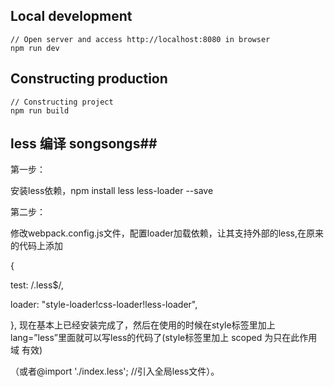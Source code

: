 

## Local development ##

	// Open server and access http://localhost:8080 in browser
	npm run dev

## Constructing production ##

	// Constructing project
	npm run build
##  less 编译  songsongs##

第一步：

安装less依赖，npm install less less-loader --save

第二步：

修改webpack.config.js文件，配置loader加载依赖，让其支持外部的less,在原来的代码上添加

{

test: /\.less$/,

loader: "style-loader!css-loader!less-loader",

},
现在基本上已经安装完成了，然后在使用的时候在style标签里加上lang=”less”里面就可以写less的代码了(style标签里加上 scoped 为只在此作用域 有效)

（或者@import './index.less'; //引入全局less文件）。